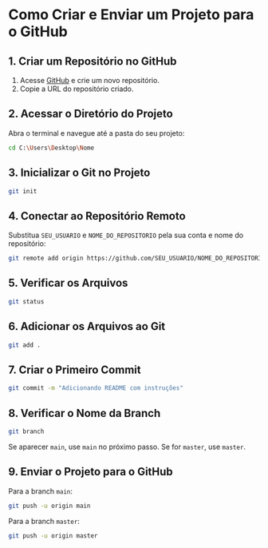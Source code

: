 # Como Criar e Enviar um Projeto para o GitHub

## 1. Criar um Repositório no GitHub
1. Acesse [GitHub](https://github.com) e crie um novo repositório.
2. Copie a URL do repositório criado.

## 2. Acessar o Diretório do Projeto
Abra o terminal e navegue até a pasta do seu projeto:
```sh
cd C:\Users\Desktop\Nome
```

## 3. Inicializar o Git no Projeto
```sh
git init
```

## 4. Conectar ao Repositório Remoto
Substitua `SEU_USUARIO` e `NOME_DO_REPOSITORIO` pela sua conta e nome do repositório:
```sh
git remote add origin https://github.com/SEU_USUARIO/NOME_DO_REPOSITORIO.git
```

## 5. Verificar os Arquivos
```sh
git status
```

## 6. Adicionar os Arquivos ao Git
```sh
git add .
```

## 7. Criar o Primeiro Commit
```sh
git commit -m "Adicionando README com instruções"
```

## 8. Verificar o Nome da Branch
```sh
git branch
```
Se aparecer `main`, use `main` no próximo passo.
Se for `master`, use `master`.

## 9. Enviar o Projeto para o GitHub
Para a branch `main`:
```sh
git push -u origin main
```

Para a branch `master`:
```sh
git push -u origin master

